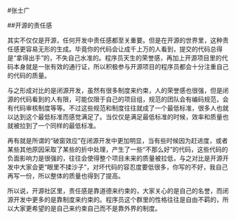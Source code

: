 #张士广


##开源的责任感

其实不仅仅是开源，任何开发中责任感都至关重要。但是在开源的世界里，这种责任感更容易无形的生成。毕竟你的代码会让成千上万的人看到，提交的代码总得是“拿得出手”的，不失自己水准的。程序员天生的荣誉感，再加上开源项目里的代码本身就是一张有效的通行证，所以积极参与开源项目的程序员都会十分注重自己的代码的质量。

与之形成对比的是闭源开发，虽然有很多制度来约束，人的荣誉感也很强，但是闭源的代码看到的人有限，可能仅限于自己的项目组，规范的团队会有编码规范，会有代码审核制度等等。不过这些规范和制度往往就成了一个最低标准，很多人也就以达到这个最低标准而感觉满足了。当仅仅是满足最低标准的时候，效率和质量也就被拉到了一个同样的最低标准。

再有就是所谓的“破窗效应”在闭源开发中更加明显，当有些时候因为赶进度，或者某些其他原因采取了某些的折中处理，产生了一些“不那么好”的代码，这些代码的负面影响力是很强的，往往会使得整个项目未来的质量被拉低，与之对比是开源开发中大家会更“眼里不揉沙子”，对坏代码的容忍度要低很多，你写的不好，我自己再写一份，所以整体的质量也得到了提高。

所以说，开源社区里，责任感是靠道德来约束的，大家关心的是自己的名誉，而闭源开发中更多的是靠制度来约束的。程序员这个群里的性格往往是自由不羁的，所以大家更希望的是自己来约束自己而不是靠外界的制度。